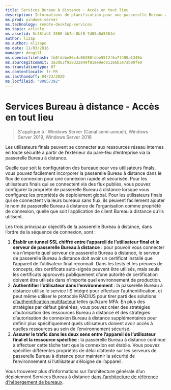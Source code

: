```yaml
---
title: Services Bureau à distance - Accès en tout lieu
description: Informations de planification pour une passerelle Bureau à distance
ms.prod: windows-server
ms.technology: remote-desktop-services
ms.topic: article
ms.assetid: 5c38fab1-3586-4b7a-8bf0-7d85a8d5361d
author: lizap
ms.author: elizapo
ms.date: 11/03/2016
manager: dongill
ms.openlocfilehash: fb0fddbe86c4c06280fdbe55f2f6a7f490a1340b
ms.sourcegitcommit: 3a3d62f938322849f81ee9ec01186b3e7ab90fe0
ms.translationtype: HT
ms.contentlocale: fr-FR
ms.lasthandoff: 04/23/2020
ms.locfileid: "80857392"
---
```

# <a name="remote-desktop-services---access-from-anywhere"></a>Services Bureau à distance - Accès en tout lieu

>S'applique à : Windows Server (Canal semi-annuel), Windows Server 2019, Windows Server 2016

Les utilisateurs finals peuvent se connecter aux ressources réseau internes en toute sécurité à partir de l’extérieur du pare-feu d’entreprise via la passerelle Bureau à distance.

Quelle que soit la configuration des bureaux pour vos utilisateurs finals, vous pouvez facilement incorporer la passerelle Bureau à distance dans le flux de connexion pour une connexion rapide et sécurisée. Pour les utilisateurs finals qui se connectent via des flux publiés, vous pouvez configurer la propriété de passerelle Bureau à distance lorsque vous configurez les propriétés de déploiement global. Pour les utilisateurs finals qui se connectent via leurs bureaux sans flux, ils peuvent facilement ajouter le nom de passerelle Bureau à distance de l’organisation comme propriété de connexion, quelle que soit l’application de client Bureau à distance qu’ils utilisent.

Les trois principaux objectifs de la passerelle Bureau à distance, dans l’ordre de la séquence de connexion, sont :
1. **Établir un tunnel SSL chiffré entre l’appareil de l’utilisateur final et le serveur de passerelle Bureau à distance** : pour pouvoir vous connecter via n’importe quel serveur de passerelle Bureau à distance, le serveur de passerelle Bureau à distance doit avoir un certificat installé que l’appareil de l’utilisateur final reconnaît. Dans les tests et les preuves de concepts, des certificats auto-signés peuvent être utilisés, mais seuls les certificats approuvés publiquement d’une autorité de certification doivent être utilisés dans n’importe quel environnement de production.
2. **Authentifier l’utilisateur dans l’environnement** : la passerelle Bureau à distance utilise le service IIS intégré pour effectuer l’authentification, et peut même utiliser le protocole RADIUS pour tirer parti des solutions [d’authentification multifacteur](rds-plan-mfa.md) telles qu’Azure MFA. En plus des stratégies par défaut générées, vous pouvez créer des stratégies d’autorisation des ressources Bureau à distance et des stratégies d’autorisation de connexion Bureau à distance supplémentaires pour définir plus spécifiquement quels utilisateurs doivent avoir accès à quelles ressources au sein de l’environnement sécurisé.
3. **Assurer le trafic dans les deux sens entre l’appareil de l’utilisateur final et la ressource spécifiée** : la passerelle Bureau à distance continue à effectuer cette tâche tant que la connexion est établie. Vous pouvez spécifier différentes propriétés de délai d’attente sur les serveurs de passerelle Bureau à distance pour maintenir la sécurité de l’environnement si l’utilisateur s’éloigne de l’appareil.

Vous trouverez plus d’informations sur l’architecture générale d’un déploiement Services Bureau à distance [dans l’architecture de référence d’hébergement de bureaux](desktop-hosting-reference-architecture.md).